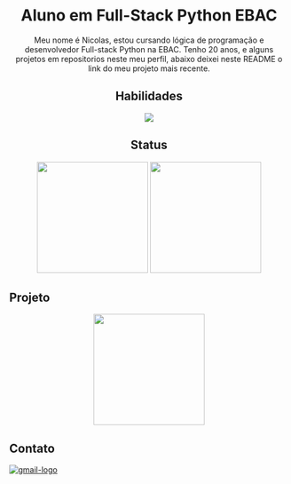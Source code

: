 <div align="center">
  <h1>Aluno em Full-Stack Python EBAC</h1>
    <p>
      Meu nome é Nicolas, estou cursando lógica de programação e desenvolvedor Full-stack Python na EBAC. Tenho 20 anos, e alguns projetos em repositorios neste meu perfil, abaixo 
      deixei neste README o link do meu projeto mais recente.
    </p>
</div>
  
<div align="center">
  <h2>Habilidades</h2>
  <img src="https://skillicons.dev/icons?i=html,css,sass,bootstrap,js,jquery" />
</div>


<div align="center" >
  <h2>Status</h2>
    <img src="https://github-readme-stats.vercel.app/api?username=nicolasoliveiramor&show_icons=true&theme=merko" height="200"/>
    <img src="https://github-readme-stats.vercel.app/api/top-langs/?username=nicolasoliveiramor&layout=compact&theme=merko" height="200"/>
</div>
  
<h2>Projeto</h2>
<div align="center">
  <img src="https://github-readme-stats.vercel.app/api/pin/?username=nicolasoliveiramor&repo=exercicio_EBAC_sass&theme=merko" height="200"/>
</div> 
  
<h2>Contato</h2>
<div align="left">
    <a href="https://mail.google.com/mail/nicolasoliveiramor05@gmail.com" target="_blank">
    <img src="https://skillicons.dev/icons?i=gmail" alt="gmail-logo" />
  </a>
</div>
